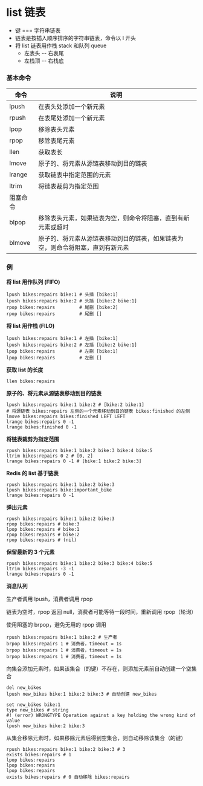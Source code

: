 # list 链表

- 键 === 字符串链表
- 链表是按插入顺序排序的字符串链表，命令以 l 开头
- 将 list 链表用作栈 stack 和队列 queue
  - 左表头 -- 右表尾
  - 左栈顶 -- 右栈底

### 基本命令

| 命令     | 说明                                                                           |
| -------- | ------------------------------------------------------------------------------ |
| lpush    | 在表头处添加一个新元素                                                         |
| rpush    | 在表尾处添加一个新元素                                                         |
| lpop     | 移除表头元素                                                                   |
| rpop     | 移除表尾元素                                                                   |
| llen     | 获取表长                                                                       |
| lmove    | 原子的、将元素从源链表移动到目的链表                                           |
| lrange   | 获取链表中指定范围的元素                                                       |
| ltrim    | 将链表裁剪为指定范围                                                           |
| 阻塞命令 |                                                                                |
| blpop    | 移除表头元素，如果链表为空，则命令将阻塞，直到有新元素或超时                   |
| blmove   | 原子的、将元素从源链表移动到目的链表，如果链表为空，则命令将阻塞，直到有新元素 |

### 例

**将 list 用作队列 (FIFO)**

```shell
lpush bikes:repairs bike:1 # 头插 [bike:1]
lpush bikes:repairs bike:2 # 头插 [bike:2 bike:1]
rpop bikes:repairs         # 尾删 [bike:2]
rpop bikes:repairs         # 尾删 []
```

**将 list 用作栈 (FILO)**

```shell
lpush bikes:repairs bike:1 # 左插 [bike:1]
lpush bikes:repairs bike:2 # 左插 [bike:2 bike:1]
lpop bikes:repairs         # 左删 [bike:1]
lpop bikes:repairs         # 左删 []
```

**获取 list 的长度**

```shell
llen bikes:repairs
```

**原子的、将元素从源链表移动到目的链表**

```shell
lpush bikes:repairs bike:1 bike:2 # [bike:2 bike:1]
# 将源链表 bikes:repairs 左侧的一个元素移动到目的链表 bikes:finished 的左侧
lmove bikes:repairs bikes:finished LEFT LEFT
lrange bikes:repairs 0 -1
lrange bikes:finished 0 -1
```

**将链表裁剪为指定范围**

```shell
rpush bikes:repairs bike:1 bike:2 bike:3 bike:4 bike:5
ltrim bikes:repairs 0 2 # [0, 2]
lrange bikes:repairs 0 -1 # [bike:1 bike:2 bike:3]
```

**Redis 的 list 基于链表**

```shell
rpush bikes:repairs bike:1 bike:2 bike:3
lpush bikes:repairs bike:important_bike
lrange bikes:repairs 0 -1
```

**弹出元素**

```shell
rpush bikes:repairs bike:1 bike:2 bike:3
rpop bikes:repairs # bike:3
lpop bikes:repairs # bike:1
rpop bikes:repairs # bike:2
rpop bikes:repairs # (nil)
```

**保留最新的 3 个元素**

```shell
rpush bikes:repairs bike:1 bike:2 bike:3 bike:4 bike:5
ltrim bikes:repairs -3 -1
lrange bikes:repairs 0 -1
```

**消息队列**

生产者调用 lpush，消费者调用 rpop

链表为空时，rpop 返回 null，消费者可能等待一段时间，重新调用 rpop（轮询）

使用阻塞的 brpop，避免无用的 rpop 调用

```shell
rpush bikes:repairs bike:1 bike:2 # 生产者
brpop bikes:repairs 1 # 消费者，timeout = 1s
brpop bikes:repairs 1 # 消费者，timeout = 1s
brpop bikes:repairs 1 # 消费者，timeout = 1s
```

向集合添加元素时，如果该集合（的键）不存在，则添加元素前自动创建一个空集合

```shell
del new_bikes
lpush new_bikes bike:1 bike:2 bike:3 # 自动创建 new_bikes

set new_bikes bike:1
type new_bikes # string
#! (error) WRONGTYPE Operation against a key holding the wrong kind of value
lpush new_bikes bike:2 bike:3
```

从集合移除元素时，如果移除元素后得到空集合，则自动移除该集合（的键）

```shell
rpush bikes:repairs bike:1 bike:2 bike:3 # 3
exists bikes:repairs # 1
lpop bikes:repairs
lpop bikes:repairs
lpop bikes:repairs
exists bikes:repairs # 0 自动移除 bikes:repairs
```
